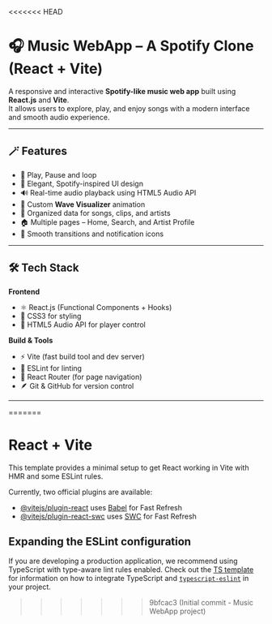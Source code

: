 <<<<<<< HEAD
# 🎧 Music WebApp – A Spotify Clone (React + Vite)

A responsive and interactive **Spotify-like music web app** built using **React.js** and **Vite**.  
It allows users to explore, play, and enjoy songs with a modern interface and smooth audio experience.

---

## 🪄 Features

- 🎵 Play, Pause and loop  
- 🎨 Elegant, Spotify-inspired UI design  
- 🔊 Real-time audio playback using HTML5 Audio API  
- 🧩 Custom **Wave Visualizer** animation  
- 🧠 Organized data for songs, clips, and artists  
- 🏠 Multiple pages – Home, Search, and Artist Profile  
- 💬 Smooth transitions and notification icons  

---

## 🛠️ Tech Stack

**Frontend**
- ⚛️ React.js (Functional Components + Hooks)
- 💅 CSS3 for styling  
- 🎵 HTML5 Audio API for player control  

**Build & Tools**
- ⚡ Vite (fast build tool and dev server)
- 🧰 ESLint for linting
- 🔄 React Router (for page navigation)
- 🪶 Git & GitHub for version control

---

=======
# React + Vite

This template provides a minimal setup to get React working in Vite with HMR and some ESLint rules.

Currently, two official plugins are available:

- [@vitejs/plugin-react](https://github.com/vitejs/vite-plugin-react/blob/main/packages/plugin-react) uses [Babel](https://babeljs.io/) for Fast Refresh
- [@vitejs/plugin-react-swc](https://github.com/vitejs/vite-plugin-react/blob/main/packages/plugin-react-swc) uses [SWC](https://swc.rs/) for Fast Refresh

## Expanding the ESLint configuration

If you are developing a production application, we recommend using TypeScript with type-aware lint rules enabled. Check out the [TS template](https://github.com/vitejs/vite/tree/main/packages/create-vite/template-react-ts) for information on how to integrate TypeScript and [`typescript-eslint`](https://typescript-eslint.io) in your project.
>>>>>>> 9bfcac3 (Initial commit - Music WebApp project)
